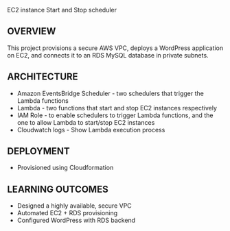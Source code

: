 EC2 instance Start and Stop scheduler

## OVERVIEW
This project provisions a secure AWS VPC, deploys a WordPress application on EC2, and connects it to an RDS MySQL database in private subnets.

## ARCHITECTURE
- Amazon EventsBridge Scheduler - two schedulers that trigger the Lambda functions
- Lambda - two functions that start and stop EC2 instances respectively
- IAM Role - to enable schedulers to trigger Lambda functions, and the one to allow Lambda to  start/stop EC2 instances
- Cloudwatch logs - Show Lambda execution process

## DEPLOYMENT
- Provisioned using Cloudformation


## LEARNING OUTCOMES
- Designed a highly available, secure VPC  
- Automated EC2 + RDS provisioning  
- Configured WordPress with RDS backend
